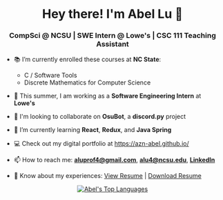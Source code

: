 <h1 align="center">Hey there! I'm Abel Lu 👋</h1>
<h3 align="center">CompSci @ NCSU | SWE Intern @ Lowe's | CSC 111 Teaching Assistant</h3>

- 📚 I’m currently enrolled these courses at **NC State**:
    - C / Software Tools
    - Discrete Mathematics for Computer Science

- 🏢 This summer, I am working as a **Software Engineering Intern** at **Lowe's**

- 👯 I'm looking to collaborate on **OsuBot**, a **discord.py** project

- 🌱 I’m currently learning **React**, **Redux**, and **Java Spring**

- 💻 Check out my digital portfolio at https://azn-abel.github.io/

- 📫 How to reach me: **aluprof4@gmail.com**, **alu4@ncsu.edu**, [**LinkedIn**](https://www.linkedin.com/in/aluprof4/)

- 📄 Know about my experiences: <a href="https://azn-abel.github.io/azn-abel/LuAbelResume-Current.pdf" target="_blank">View Resume</a> | [Download Resume](https://github.com/azn-abel/azn-abel/blob/main/LuAbelResume-Current.pdf?raw=true)

<div align="center" style="text-align: center;">
    
[![Abel's Top Languages](https://github-readme-stats.vercel.app/api/top-langs/?username=azn-abel&hide=yacc&langs_count=8&hide_progress=true)](https://azn-abel.github.io/#/projects)
    
</div>

